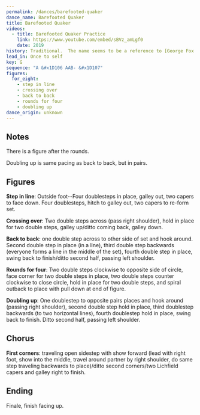 ```yaml
---
permalink: /dances/barefooted-quaker
dance_name: Barefooted Quaker
title: Barefooted Quaker
videos:
  - title: Barefooted Quaker Practice
    link: https://www.youtube.com/embed/sBVz_amLgf0
    date: 2019
history: Traditional.  The name seems to be a reference to [George Fox's shoeless denunciation of Lichfield in 1651](https://staffsquakers.org/history-of-quakers-in-staffordshire/george-fox-in-lichfield-in-1651/).
lead_in: Once to self
key: G
sequence: "A &#x1D106 AAB- &#x1D107"
figures:
  for_eight:
    - step in line
    - crossing over
    - back to back
    - rounds for four
    - doubling up
dance_origin: unknown
---
```



## Notes

There is a figure after the rounds.

Doubling up is same pacing as back to back, but in pairs.

## Figures

**Step in line**:
Outside foot--Four doublesteps in place, galley
out, two capers to face down. Four doublesteps,
hitch to galley out, two capers to re-form set.


**Crossing over**:
Two double steps across (pass right shoulder),
hold in place for two double steps, galley
up/ditto coming back, galley down.


**Back to back**:
one double step across to other side of set and
hook around.  Second double step in place (in a
line), third double step backwards (everyone forms
a line in the middle of the set), fourth double
step in place, swing back to finish/ditto second
half, passing left shoulder.


**Rounds for four**:
Two double steps clockwise to opposite side of
circle, face corner for two double steps in place,
two double steps counter clockwise to close
circle, hold in place for two double steps, and
spiral outback to place with pull down at end of
figure.


**Doubling up**:
One doublestep to opposite pairs places and hook
around (passing right shoulder), second double
step hold in place, third doublestep backwards (to
two horizontal lines), fourth doublestep hold in
place, swing back to finish. Ditto second half,
passing left shoulder.

## Chorus

**First corners**: traveling open sidestep with show
forward (lead with right foot, show into the
middle, travel around partner by right shoulder,
do same step traveling backwards to place)/ditto
second corners/two Lichfield capers and galley
right to finish.

## Ending

Finale, finish facing up.
